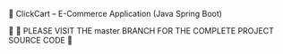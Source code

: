 🛒 ClickCart – E-Commerce Application (Java Spring Boot)

🔁 🚨 PLEASE VISIT THE master BRANCH FOR THE COMPLETE PROJECT SOURCE CODE 🚨
